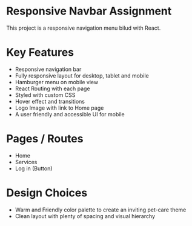 # Responsive Navbar Assignment

This project is a responsive navigation menu bilud with React.

# Key Features
- Responsive navigation bar
- Fully responsive layout for desktop, tablet and mobile
- Hamburger menu on mobile view
- React Routing with each page 
- Styled with custom CSS
- Hover effect and transitions
- Logo Image with link to Home page
- A user friendly and accessible UI for mobile

# Pages / Routes
- Home
- Services
- Log in (Button)

# Design Choices
- Warm and Friendly color palette to create an inviting pet-care theme
- Clean layout with plenty of spacing and visual hierarchy





